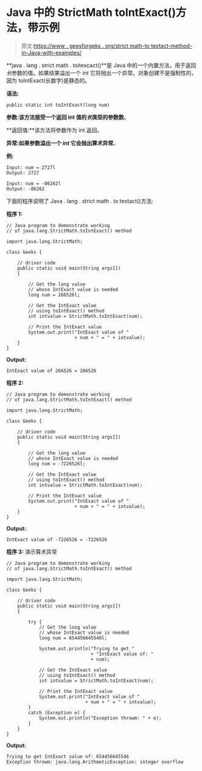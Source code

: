 # Java 中的 StrictMath toIntExact()方法，带示例

> 原文:[https://www . geesforgeks . org/strict math-to textact-method-in-Java-with-examples/](https://www.geeksforgeeks.org/strictmath-tointexact-method-in-java-with-examples/)

**java . lang . strict math . toitexcact()**是 Java 中的一个内置方法，用于返回*长*参数的值。如果结果溢出一个 *int* 它将抛出一个异常。对象创建不是强制性的，因为 toIntExact(长数字)是静态的。

**语法:**

```
public static int toIntExact(long num)
```

**参数:**该方法接受一个返回 int 值的*长*类型的参数**数**。

**返回值:**该方法将参数作为 int 返回。

**异常:**如果参数溢出一个 *int* 它会抛出**算术异常**。

**例:**

```
Input: num = 2727l
Output: 2727

Input: num = -86262l
Output: -86262

```

下面的程序说明了 Java . lang . strict math . to textact()方法:

**程序 1:**

```
// Java program to demonstrate working
// of java.lang.StrictMath.toIntExact() method

import java.lang.StrictMath;

class Geeks {

    // driver code
    public static void main(String args[])
    {

        // Get the long value
        // whose IntExact value is needed
        long num = 266526l;

        // Get the IntExact value
        // using toIntExact() method
        int intvalue = StrictMath.toIntExact(num);

        // Print the IntExact value
        System.out.print("IntExact value of "
                         + num + " = " + intvalue);
    }
}
```

**Output:**

```
IntExact value of 266526 = 266526

```

**程序 2:**

```
// Java program to demonstrate working
// of java.lang.StrictMath.toIntExact() method

import java.lang.StrictMath;

class Geeks {

    // driver code
    public static void main(String args[])
    {

        // Get the long value
        // whose IntExact value is needed
        long num = -7226526l;

        // Get the IntExact value
        // using toIntExact() method
        int intvalue = StrictMath.toIntExact(num);

        // Print the IntExact value
        System.out.print("IntExact value of "
                         + num + " = " + intvalue);
    }
}
```

**Output:**

```
IntExact value of -7226526 = -7226526

```

**程序 3:** 演示算术异常

```
// Java program to demonstrate working
// of java.lang.StrictMath.toIntExact() method

import java.lang.StrictMath;

class Geeks {

    // driver code
    public static void main(String args[])
    {

        try {
            // Get the long value
            // whose IntExact value is needed
            long num = 654456645546l;

            System.out.println("Trying to get "
                               + "IntExact value of: "
                               + num);

            // Get the IntExact value
            // using toIntExact() method
            int intvalue = StrictMath.toIntExact(num);

            // Print the IntExact value
            System.out.print("IntExact value of "
                             + num + " = " + intvalue);
        }
        catch (Exception e) {
            System.out.println("Exception throwm: " + e);
        }
    }
}
```

**Output:**

```
Trying to get IntExact value of: 654456645546
Exception throwm: java.lang.ArithmeticException: integer overflow

```